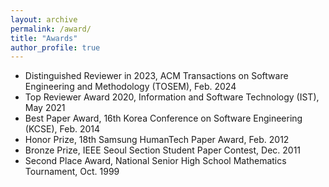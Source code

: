 ```yaml
---
layout: archive
permalink: /award/
title: "Awards"
author_profile: true
---
```


- Distinguished Reviewer in 2023, ACM Transactions on Software Engineering and Methodology (TOSEM), Feb. 2024
- Top Reviewer Award 2020, Information and Software Technology (IST), May 2021
- Best Paper Award, 16th Korea Conference on Software Engineering (KCSE), Feb. 2014
- Honor Prize, 18th Samsung HumanTech Paper Award, Feb. 2012
- Bronze Prize, IEEE Seoul Section Student Paper Contest, Dec. 2011
- Second Place Award, National Senior High School Mathematics Tournament, Oct. 1999 
